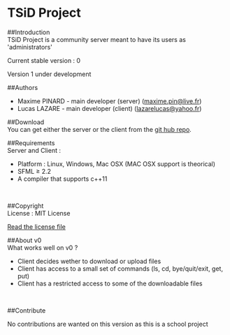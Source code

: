 TSiD Project
===========

##Introduction
<br/>
TSiD Project is a community server meant to have its users as 'administrators'

Current stable version : 0

Version 1 under development
<br/>

##Authors
<br/>
+ Maxime PINARD - main developer (server) (maxime.pin@live.fr)
+ Lucas LAZARE - main developer (client) (lazarelucas@yahoo.fr)

##Download
<br/>
You can get either the server or the client from the [git hub repo](https://github.com/Organic-Code/TSiD).
<br/>

##Requirements
<br/>
Server and Client :
+ Platform : Linux, Windows, Mac OSX (MAC OSX support is theorical)
+ SFML ≥ 2.2
+ A compiler that supports c++11
<br/>

##Copyright
<br/>
License : MIT License

[Read the license file](LICENSE)
<br/>

##About v0
<br/>
What works well on v0 ?

+ Client decides wether to download or upload files
+ Client has access to a small set of commands (ls, cd, bye/quit/exit, get, put)
+ Client has a restricted access to some of the downloadable files
<br/>

##Contribute

No contributions are wanted on this version as this is a school project
